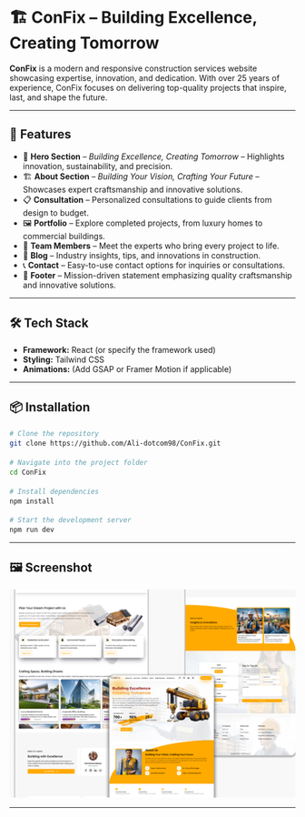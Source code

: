 # 🏗️ ConFix – Building Excellence, Creating Tomorrow  

**ConFix** is a modern and responsive construction services website showcasing expertise, innovation, and dedication. With over 25 years of experience, ConFix focuses on delivering top-quality projects that inspire, last, and shape the future.  

---

## 🚀 Features  

- 🏢 **Hero Section** – *Building Excellence, Creating Tomorrow* – Highlights innovation, sustainability, and precision.  
- 🏗️ **About Section** – *Building Your Vision, Crafting Your Future* – Showcases expert craftsmanship and innovative solutions.  
- 📋 **Consultation** – Personalized consultations to guide clients from design to budget.  
- 🖼️ **Portfolio** – Explore completed projects, from luxury homes to commercial buildings.  
- 👷 **Team Members** – Meet the experts who bring every project to life.  
- 📰 **Blog** – Industry insights, tips, and innovations in construction.  
- 📞 **Contact** – Easy-to-use contact options for inquiries or consultations.  
- 🦶 **Footer** – Mission-driven statement emphasizing quality craftsmanship and innovative solutions.  

---

## 🛠️ Tech Stack  

- **Framework:** React (or specify the framework used)  
- **Styling:** Tailwind CSS   
- **Animations:** (Add GSAP or Framer Motion if applicable)  

---

## 📦 Installation  

```bash
# Clone the repository
git clone https://github.com/Ali-dotcom98/ConFix.git

# Navigate into the project folder
cd ConFix

# Install dependencies
npm install

# Start the development server
npm run dev
```
---

## 🖼️ Screenshot

![ConFix Screenshot](https://github.com/Ali-dotcom98/ConFix/blob/main/Desktop%20-%201.png?raw=true)

---

